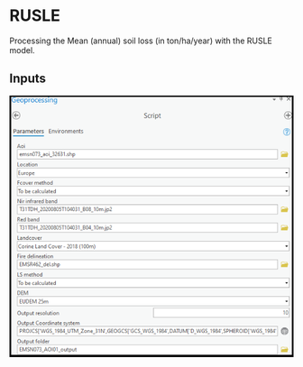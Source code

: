 # RUSLE

Processing the Mean (annual) soil loss (in ton/ha/year) with the RUSLE model.

## Inputs


![Arcgis  pro toolbox](static/Arcgis_pro_Toolbox.PNG)
